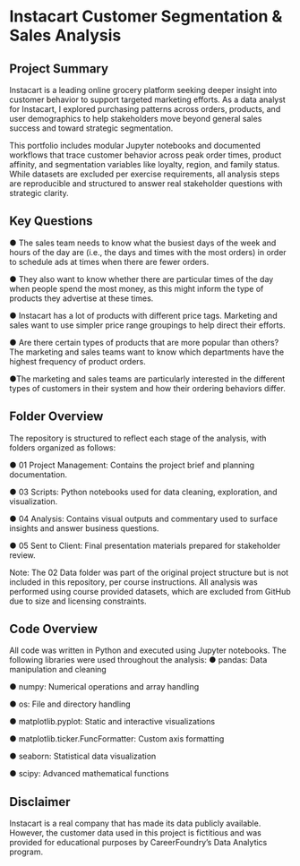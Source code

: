 # Instacart Customer Segmentation & Sales Analysis

## Project Summary

Instacart is a leading online grocery platform seeking deeper insight into customer behavior to support targeted marketing efforts. As a data analyst for Instacart, I explored purchasing patterns across orders, products, and user demographics to help stakeholders move beyond general sales success and toward strategic segmentation.

This portfolio includes modular Jupyter notebooks and documented workflows that trace customer behavior across peak order times, product affinity, and segmentation variables like loyalty, region, and family status. While datasets are excluded per exercise requirements, all analysis steps are reproducible and structured to answer real stakeholder questions with strategic clarity.

## Key Questions
● The sales team needs to know what the busiest days of the week and hours of the
day are (i.e., the days and times with the most orders) in order to schedule ads at
times when there are fewer orders.

● They also want to know whether there are particular times of the day when people
spend the most money, as this might inform the type of products they advertise at
these times.

● Instacart has a lot of products with different price tags. Marketing and sales want to
use simpler price range groupings to help direct their efforts.

● Are there certain types of products that are more popular than others? The marketing
and sales teams want to know which departments have the highest frequency of
product orders.

●The marketing and sales teams are particularly interested in the different types of
customers in their system and how their ordering behaviors differ.

## Folder Overview
The repository is structured to reflect each stage of the analysis, with folders organized as follows:

● 01 Project Management:
Contains the project brief and planning documentation.

● 03 Scripts: 
Python notebooks used for data cleaning, exploration, and visualization.

● 04 Analysis:
Contains visual outputs and commentary used to surface insights and answer business questions.

● 05 Sent to Client:
Final presentation materials prepared for stakeholder review.

Note: The 02 Data folder was part of the original project structure but is not included in this repository, per course instructions. All analysis was performed using course provided datasets, which are excluded from GitHub due to size and licensing constraints.

## Code Overview
All code was written in Python and executed using Jupyter notebooks. The following libraries were used throughout the analysis:
● pandas: Data manipulation and cleaning

● numpy: Numerical operations and array handling

● os: File and directory handling

● matplotlib.pyplot: Static and interactive visualizations

● matplotlib.ticker.FuncFormatter: Custom axis formatting

● seaborn: Statistical data visualization

● scipy: Advanced mathematical functions

## Disclaimer
Instacart is a real company that has made its data publicly available. However, the customer data used in this project is fictitious and was provided for educational purposes by CareerFoundry’s Data Analytics program.

